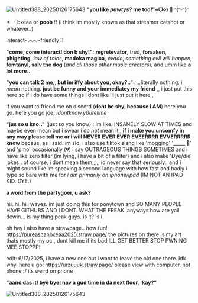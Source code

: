 ![Untitled388_20250126175643](https://github.com/user-attachments/assets/b918d7c4-d281-4dd3-a215-00d2acc40a30)
**"you like *pawtys*?  me too!"⟡ᗜ⟡)**
🎉
            ◝(ᵔᵕᵔ)◜
          
  ✶  ﹕bxeaa or **poob** !! (i think im mostly known as that streamer catshot or whatever..)

interact- ⌒⌒ -friendly !!


**"come, come interact! don b shy!"**:
**regretevator**, trud, **forsaken**, **phighting**,  *law of talos*, **madoka magica**, *evade*, *something evil will happen*, **femtanyl**, **salv the dog** (*and all those other music creators*), and umm like **a lot more..**

**"you can talk 2 me,, but im iffy about you, okay?..":** 
...literally nothing. i *mean* nothing. __just be funny and your immediatey my friend__ ,, i just put this here so if i do have some things i dont like ill just put it here,,

if you want to friend me on discord (**dont be shy, because i AM**) here you go. here you go joe; *idontknow.y0utellme*


**"jus so u kno.."** (just so you know) :
Im like. INSANELY SLOW AT TIMES and maybe even mean but i swear i do *not* mean it,, **if i make you uncomfy in any way please tell me or i will NEVER EVER EVER EVEERRRR EVVERRRRR know** becaus. as i said. im slo. i also use tiktok slang like 'mogging' '_____ 💜' and 'pmo' occasionally (💔)
i say OUTRAGEOUS THINGS SOMETIMES and i have like zero filter (im lying, i have a bit of a filter) and i also make 'Dye/die' jokes.. of course, i dont mean them,,,,, id never say that seriously.. and i might sound like im speaking a second language with how fast and badly i type so bare with me for *i am primarily on iphone/ipad* (IM NOT AN IPAD KID. DYE.)



__a word from the partygoer, u ask?__

hii. hi. hiii waves. im just doing this for ponytown 
and SO MANY PEOPLE HAVE GITHUBS AND I DONT.
WHAT THE FREAK. anyways how are yall dewin...
 is my thing peak guys. is it? is i

 oh hey i also have a strawpage.. how fun! https://pureascanbxeaa2025.straw.page/ the pictures on there is my art thats mostly my oc,, dont kill me if its bad ILL GET BETTER STOP PWNING MEE STOPPP! 

 edit: 6/17/2025, i have a new one but i want to leave the old one there. idk why. here u go! https://urzuuuk.straw.page/ 
 please view with computer, not phone :/ its weird on phone

 **"aand das it! bye bye! hav a gud time in da next floor, 'kay?"**

![Untitled388_20250126175643](https://github.com/user-attachments/assets/b918d7c4-d281-4dd3-a215-00d2acc40a30)
